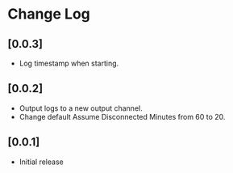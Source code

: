 # Change Log

## [0.0.3]

 - Log timestamp when starting.

## [0.0.2]

 - Output logs to a new output channel.
 - Change default Assume Disconnected Minutes from 60 to 20.

## [0.0.1]

- Initial release